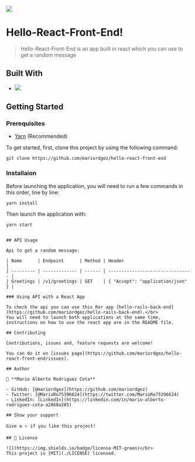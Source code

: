 ![](https://img.shields.io/badge/Microverse-blueviolet)

# Hello-React-Front-End!

> Hello-React-Front-End is an app built in react which you can use to get a random message

## Built With

- ![](https://img.shields.io/badge/-RubyOnRails-red)

## Getting Started

### Prerequisites

- [Yarn](https://classic.yarnpkg.com/en/docs/install/#debian-stable) (Recommended)

To get started, first, clone this project by using the following command:

```
git clone https://github.com/mariordgez/hello-react-front-end
```

### Installaion

Before launching the application, you will need to run a few commands in this order, line by line:</br>

```
yarn install

```

Then launch the application with:</br>

`yarn start`

```

## API Usage

Api to get a random message:

| Name      | Endpoint      | Method | Header                           |
| --------- | ------------- | ------ | -------------------------------- |
| Greetings | /v1/greetings | GET    | { "Accept": "application/json" } |

### Using API with a React App

To check the api you can use this Ror app [hello-rails-back-end](https://github.com/mariordgez/hello-rails-back-end).</br>
You will need to launch both applications at the same time, instructions on how to use the react app are in the README file.

## Contributing

Contributions, issues and, feature requests are welcome!

You can do it on [issues page](https://github.com/mariordgez/hello-react-front-end/issues).

## Author

👤 **Mario Alberto Rodriguez Cota**

- GitHub: [@mariordgez](https://github.com/mariordgez)
- Twitter: [@MarioRo75396624](https://twitter.com/MarioRo75396624)
- LinkedIn: [LinkedIn](https://linkedin.com/in/mario-alberto-rodriguez-cota-a2860a205)

## Show your support

Give a ⭐️ if you like this project!

## 📝 License

![](https://img.shields.io/badge/license-MIT-green)</br>
This project is [MIT](./LICENSE) licensed.
```
